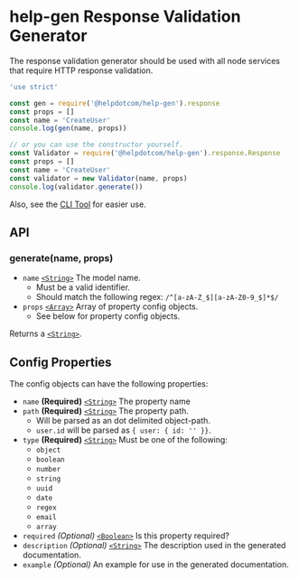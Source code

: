 # help-gen Response Validation Generator

The response validation generator should be used with all node services that
require HTTP response validation.

```js
'use strict'

const gen = require('@helpdotcom/help-gen').response
const props = []
const name = 'CreateUser'
console.log(gen(name, props))

// or you can use the constructor yourself.
const Validator = require('@helpdotcom/help-gen').response.Response
const props = []
const name = 'CreateUser'
const validator = new Validator(name, props)
console.log(validator.generate())
```

Also, see the [CLI Tool](cli.md) for easier use.

## API

### generate(name, props)

* `name` [`<String>`][] The model name.
  * Must be a valid identifier.
  * Should match the following regex: `/^[a-zA-Z_$][a-zA-Z0-9_$]*$/`
* `props` [`<Array>`][] Array of property config objects.
  * See below for property config objects.

Returns a [`<String>`][].

## Config Properties

The config objects can have the following properties:

* `name` **(Required)** [`<String>`][] The property name
* `path` **(Required)** [`<String>`][] The property path.
  * Will be parsed as an dot delimited object-path.
  * `user.id` will be parsed as `{ user: { id: '' }}`.
* `type` **(Required)** [`<String>`][] Must be one of the following:
  * `object`
  * `boolean`
  * `number`
  * `string`
  * `uuid`
  * `date`
  * `regex`
  * `email`
  * `array`
* `required` *(Optional)* [`<Boolean>`][] Is this property required?
* `description` *(Optional)* [`<String>`][] The description used in the
generated documentation.
* `example` *(Optional)* An example for use in the generated documentation.

[`<Array>`]: https://mdn.io/array
[`<Boolean>`]: https://mdn.io/boolean
[`<String>`]: https://mdn.io/string
